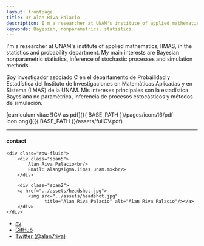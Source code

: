 ```yaml
---
layout: frontpage
title: Dr Alan Riva Palacio
description: I'm a researcher at UNAM's institute of applied mathematics, IIMAS, in the statistics and probability department. My main interests are Bayesian nonparametric statistics, inference of stochastic processes and simulation methods.
keywords: Bayesian, nonparametrics, statistics
---
```


I'm a researcher at UNAM's institute of applied mathematics, IIMAS, in the statistics and probability department. My main interests are Bayesian nonparametric statistics, inference of stochastic processes and simulation methods.

Soy investigador asociado C en el departamento de Probailidad y Estadística del Instituto de Investigaciones en Matemáticas Aplicadas y en Sistema (IIMAS) de la UNAM. Mis intereses principales son la estadística Bayesiana no paramétrica, inferencia de procesos estocásticos y métodos de simulación.

[curriculum vitae ![CV as pdf]({{ BASE_PATH }}/pages/icons16/pdf-icon.png)]({{ BASE_PATH }}/assets/fullCV.pdf)<br/>


---


<div class="container">
<h4><a name="Contact"></a>contact</h4>

    <div class="row-fluid">
        <div class="span5">
            Alan Riva Palacio<br/>
            Email: alan@sigma.iimas.unam.mx<br/>
        </div>

        <div class="span2">
        <a href="../assets/headshot.jpg">
            <img src="../assets/headshot.jpg"
                  title="Alan Riva Palacio" alt="Alan Riva Palacio"/></a>
        </div>
    </div>
</div>

<div class="navbar">
  <div class="navbar-inner">
      <ul class="nav">
          <li><a href="{{ BASE_PATH }}/assets/CV.pdf">cv</a></li>
          <li><a href="https://github.com/alan7riva">GitHub</a></li>
          <li><a href="https://twitter.com/alan7riva">Twitter (@alan7riva)</a></li>
      </ul>
  </div>
</div>
